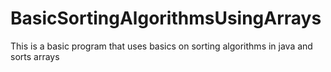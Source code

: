 # BasicSortingAlgorithmsUsingArrays
This is a basic program that uses basics on sorting algorithms in java and sorts arrays
